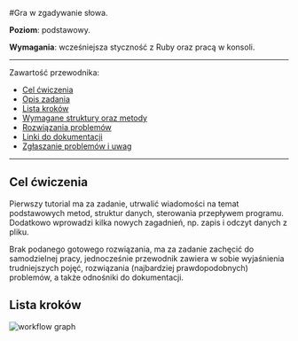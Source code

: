 #Gra w zgadywanie słowa.

**Poziom**: podstawowy.

**Wymagania**: wcześniejsza styczność z Ruby oraz pracą w konsoli.

---

Zawartość przewodnika:

* [Cel ćwiczenia](#cel-ćwiczenia)
* [Opis zadania](#opis-zadania)
* [Lista kroków](#lista-kroków)
* [Wymagane struktury oraz metody](#wymagane-struktury-oraz-metody)
* [Rozwiązania problemów](#rozwiazania-problemów)
* [Linki do dokumentacji](#linki-do-dokumentacji)
* [Zgłaszanie problemów i uwag](#zgłaszanie-problemów-i-uwag)

---

## Cel ćwiczenia

Pierwszy tutorial ma za zadanie, utrwalić wiadomości na temat podstawowych metod, struktur danych, sterowania przepływem programu.  
Dodatkowo wprowadzi kilka nowych zagadnień, np. zapis i odczyt danych z pliku. 

Brak podanego gotowego rozwiązania, ma za zadanie zachęcić do samodzielnej pracy, 
jednocześnie przewodnik zawiera w sobie wyjaśnienia trudniejszych pojęć, 
rozwiązania (najbardziej prawdopodobnych) problemów, a także odnośniki do dokumentacji.



## Lista kroków

![workflow graph](http://cloud.github.com/downloads/mokrzu/code-basics-pl/workflow.jpg)